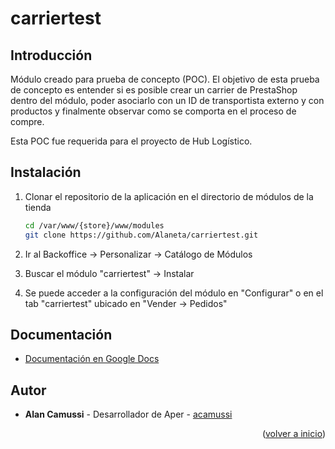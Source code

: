 # carriertest

## Introducción

Módulo creado para prueba de concepto (POC). El objetivo de esta prueba de concepto es entender si es posible crear un carrier de PrestaShop
dentro del módulo, poder asociarlo con un ID de transportista externo y con productos y finalmente observar como se comporta 
en el proceso de compre.

Esta POC fue requerida para el proyecto de Hub Logístico.

## Instalación
1. Clonar el repositorio de la aplicación en el directorio de módulos de la tienda
   ```sh
   cd /var/www/{store}/www/modules
   git clone https://github.com/Alaneta/carriertest.git
   ```
   
2. Ir al Backoffice -> Personalizar -> Catálogo de Módulos

3. Buscar el módulo "carriertest" -> Instalar

4. Se puede acceder a la configuración del módulo en "Configurar" o en el tab "carriertest" ubicado en "Vender -> Pedidos"

## Documentación

- [Documentación en Google Docs](https://docs.google.com/document/d/1ytkCzjMB-gfj4M0kkMiXxoy_65vI62Qt2aSGqhp3-GQ/edit?usp=sharing)

## Autor
* **Alan Camussi** - Desarrollador de Aper - [acamussi](https://gitlab.com/acamussi)

<p align="right">(<a href="#top">volver a inicio</a>)</p>

<br>
